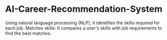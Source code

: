 # AI-Career-Recommendation-System
Using natural language processing (NLP), it identifies the skills required for each job. Matches skills: It compares a user's skills with job requirements to find the best matches.
